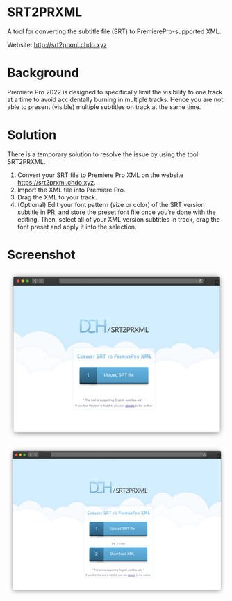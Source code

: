 # SRT2PRXML

A tool for converting the subtitle file (SRT) to PremierePro-supported XML.

Website: http://srt2prxml.chdo.xyz

# Background

Premiere Pro 2022 is designed to specifically limit the visibility to one track at a time to avoid accidentally burning in multiple tracks. Hence you are not able to present (visible) multiple subtitles on track at the same time.

# Solution

There is a temporary solution to resolve the issue by using the tool SRT2PRXML.

1. Convert your SRT file to Premiere Pro XML on the website https://srt2prxml.chdo.xyz.
2. Import the XML file into Premiere Pro.
3. Drag the XML to your track.
4. (Optional) Edit your font pattern (size or color) of the SRT version subtitle in PR, and store the preset font file once you’re done with the editing. Then, select all of your XML version subtitles in track, drag the font preset and apply it into the selection.

# Screenshot

![frame_safari_dark.png](https://github.com/chen97/SRT2PRXML/blob/main/frame_safari_dark.png?raw=true)

![frame_safari_dark (1).png](https://github.com/chen97/SRT2PRXML/blob/main/frame_safari_dark_(1).png?raw=true)
